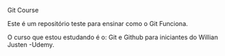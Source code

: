 Git Course

Este é um repositório teste para ensinar como o Git Funciona.

O curso que estou estudando é o: Git e Github para iniciantes do Willian Justen -Udemy.
